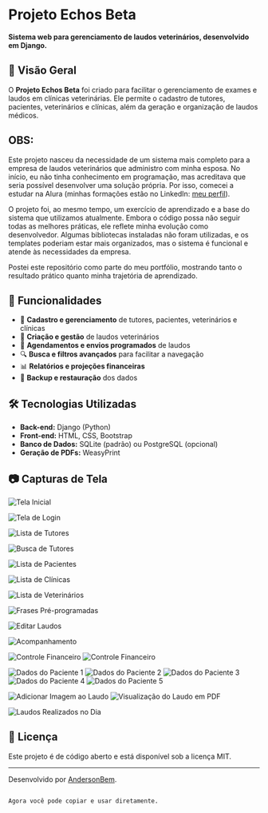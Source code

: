 
# Projeto Echos Beta

**Sistema web para gerenciamento de laudos veterinários, desenvolvido em Django.**

## 📌 Visão Geral

O **Projeto Echos Beta** foi criado para facilitar o gerenciamento de exames e laudos em clínicas veterinárias. Ele permite o cadastro de tutores, pacientes, veterinários e clínicas, além da geração e organização de laudos médicos.

## OBS:

Este projeto nasceu da necessidade de um sistema mais completo para a empresa de laudos veterinários que administro com minha esposa. No início, eu não tinha conhecimento em programação, mas acreditava que seria possível desenvolver uma solução própria. Por isso, comecei a estudar na Alura (minhas formações estão no LinkedIn: [meu perfil](https://www.linkedin.com/in/anderson-cavalcante-bem-92bb48268/)).

O projeto foi, ao mesmo tempo, um exercício de aprendizado e a base do sistema que utilizamos atualmente. Embora o código possa não seguir todas as melhores práticas, ele reflete minha evolução como desenvolvedor. Algumas bibliotecas instaladas não foram utilizadas, e os templates poderiam estar mais organizados, mas o sistema é funcional e atende às necessidades da empresa.

Postei este repositório como parte do meu portfólio, mostrando tanto o resultado prático quanto minha trajetória de aprendizado.



## 🚀 Funcionalidades

- 🏥 **Cadastro e gerenciamento** de tutores, pacientes, veterinários e clínicas
- 📄 **Criação e gestão** de laudos veterinários
- 📅 **Agendamentos e envios programados** de laudos
- 🔍 **Busca e filtros avançados** para facilitar a navegação
- 📊 **Relatórios e projeções financeiras**
- 🔄 **Backup e restauração** dos dados

## 🛠️ Tecnologias Utilizadas

- **Back-end:** Django (Python)
- **Front-end:** HTML, CSS, Bootstrap
- **Banco de Dados:** SQLite (padrão) ou PostgreSQL (opcional)
- **Geração de PDFs:** WeasyPrint


## 📷 Capturas de Tela

![Tela Inicial](IMAGEM_SYS/home.jpg)

![Tela de Login](IMAGEM_SYS/login.jpg)

![Lista de Tutores](IMAGEM_SYS/Tutores.jpg)


![Busca de Tutores](IMAGEM_SYS/Busca_tutores.jpg)


![Lista de Pacientes](IMAGEM_SYS/pacientes.jpg)


![Lista de Clínicas](IMAGEM_SYS/clinicas.jpg)


![Lista de Veterinários](IMAGEM_SYS/veterinarios.jpg)


![Frases Pré-programadas](IMAGEM_SYS/frases.jpg)


![Editar Laudos](IMAGEM_SYS/editar_laudos.jpg)

![Acompanhamento](IMAGEM_SYS/acompanhamento.jpg)

![Controle Financeiro](IMAGEM_SYS/controle1.jpg)
![Controle Financeiro](IMAGEM_SYS/controle2.jpg)

![Dados do Paciente 1](IMAGEM_SYS/paciente1.jpg)
![Dados do Paciente 2](IMAGEM_SYS/paciente2.jpg)
![Dados do Paciente 3](IMAGEM_SYS/paciente3.jpg)
![Dados do Paciente 4](IMAGEM_SYS/paciente4.jpg)
![Dados do Paciente 5](IMAGEM_SYS/paciente5.jpg)


![Adicionar Imagem ao Laudo](IMAGEM_SYS/add_imagem.jpg)
![Visualização do Laudo em PDF](IMAGEM_SYS/pdf_laudo.jpg)

![Laudos Realizados no Dia](IMAGEM_SYS/laudos_hj.jpg)

## 📜 Licença

Este projeto é de código aberto e está disponível sob a licença MIT.

---
Desenvolvido por [AndersonBem](https://github.com/AndersonBem).
```

Agora você pode copiar e usar diretamente.
